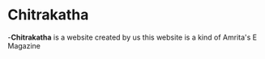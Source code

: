 # Chitrakatha

-<b>Chitrakatha</b> is a website created by us this website is a kind of Amrita's E Magazine
